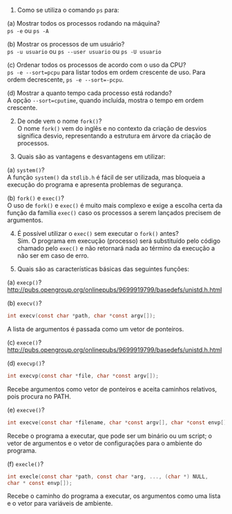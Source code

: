 1. Como se utiliza o comando `ps` para:

(a) Mostrar todos os processos rodando na máquina?  
`ps -e` ou `ps -A`

(b) Mostrar os processos de um usuário?  
`ps -u usuario` ou `ps --user usuario` ou `ps -U usuario`

(c) Ordenar todos os processos de acordo com o uso da CPU?  
`ps -e --sort=pcpu` para listar todos em ordem crescente de uso. Para ordem
decrescente, `ps -e --sort=-pcpu`.

(d) Mostrar a quanto tempo cada processo está rodando?  
A opção `--sort=cputime`, quando incluída, mostra o tempo em ordem crescente.

2. De onde vem o nome `fork()`?  
O nome `fork()` vem do inglês e no contexto da criação de desvios significa
desvio, representando a estrutura em árvore da criação de processos.

3. Quais são as vantagens e desvantagens em utilizar:

(a) `system()`?  
A função `system()` da `stdlib.h` é fácil de ser utilizada, mas bloqueia a
execução do programa e apresenta problemas de segurança.

(b) `fork()` e `exec()`?  
O uso de `fork()` e `exec()` é muito mais complexo e exige a escolha certa da
função da família `exec()` caso os processos a serem lançados precisem de
argumentos.

4. É possível utilizar o `exec()` sem executar o `fork()` antes?  
Sim. O programa em execução (processo) será substituído pelo código chamado pelo
`exec()` e não retornará nada ao término da execução a não ser em caso de erro.

5. Quais são as características básicas das seguintes funções:

(a) `execp()`?  
http://pubs.opengroup.org/onlinepubs/9699919799/basedefs/unistd.h.html

(b) `execv()`?  
```C
int execv(const char *path, char *const argv[]);
```
A lista de argumentos é passada como um vetor de ponteiros.

(c) `exece()`?  
http://pubs.opengroup.org/onlinepubs/9699919799/basedefs/unistd.h.html

(d) `execvp()`?  
```C
int execvp(const char *file, char *const argv[]);
```  
Recebe argumentos como vetor de ponteiros e aceita caminhos relativos, pois
procura no PATH.

(e) `execve()`?  
```C
int execve(const char *filename, char *const argv[], char *const envp[]);
```  
Recebe o programa a executar, que pode ser um binário ou um script; o vetor de
argumentos e o vetor de configurações para o ambiente do programa.

(f) `execle()`?  
```C
int execle(const char *path, const char *arg, ..., (char *) NULL,
char * const envp[]);
```  
Recebe o caminho do programa a executar, os argumentos como uma lista e o vetor
para variáveis de ambiente.